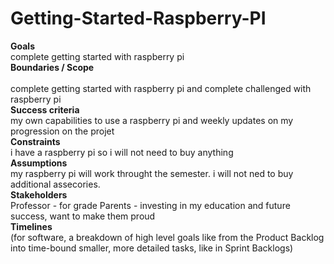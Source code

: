 # Getting-Started-Raspberry-PI
**Goals**</br>
complete getting started with raspberry pi </br>
**Boundaries / Scope**</br>  
complete getting started with raspberry pi and complete challenged with raspberry pi </br>
**Success criteria** </br> 
my own capabilities to use a raspberry pi and weekly updates on my progression on the projet </br>
**Constraints** </br>
i have a raspberry pi so i will not need to buy anything </br>
**Assumptions** </br>
my raspberry pi will work throught the semester. i will not ned to buy additional assecories. </br>
**Stakeholders** </br>
Professor - for grade Parents - investing in my education and future success, want to make them proud</br> 
**Timelines** </br>
(for software, a breakdown of high level goals like from the Product Backlog into time-bound smaller, more detailed tasks, like in Sprint Backlogs)
